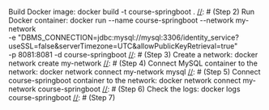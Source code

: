 [//]: # (Step 1)
Build Docker image:
docker build -t course-springboot .
[//]: # (Step 2)
Run Docker container:
docker run --name course-springboot --network my-network \
-e "DBMS_CONNECTION=jdbc:mysql://mysql:3306/identity_service?useSSL=false&serverTimezone=UTC&allowPublicKeyRetrieval=true" \
-p 8081:8081 -d course-springboot
[//]: # (Step 3)
Create a network:
docker network create my-network
[//]: # (Step 4)
Connect MySQL container to the network:
docker network connect my-network mysql
[//]: # (Step 5)
Connect course-springboot container to the network:
docker network connect my-network course-springboot
[//]: # (Step 6)
Check the logs:
docker logs course-springboot
[//]: # (Step 7)


